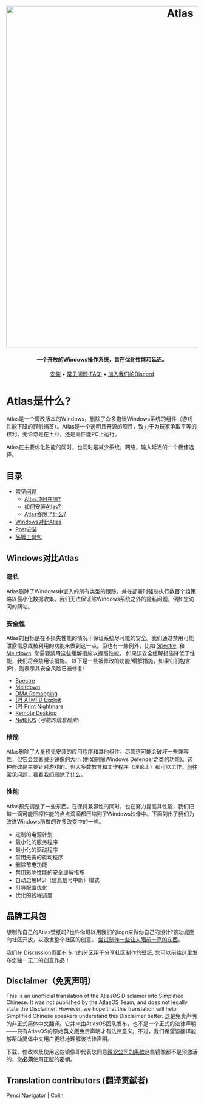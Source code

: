<h1 align="center">
  <br>
  <a href="http://atlasos.net/"><img src="https://i.imgur.com/xV08gIt.png" alt="Atlas" width="900"></a>
</h1>
<h4 align="center">一个开放的Windows操作系统，旨在优化性能和延迟。</h4>

<p align="center">
  <a href="https://github.com/Atlas-OS/Atlas/wiki/2.-Installing">安装</a>
  •
  <a href="https://github.com/Atlas-OS/Atlas/wiki/1.-FAQ#contents">常见问题(FAQ)</a>
  •
  <a href="https://discord.gg/atlasos">加入我们的Discord</a>
</p>

# Atlas是什么?

Atlas是一个魔改版本的Windows，删除了众多拖慢Windows系统的组件（游戏性能下降的罪魁祸首）。Atlas是一个透明且开源的项目，致力于为玩家争取平等的权利，无论您是在土豆，还是高性能PC上运行。

Atlas在主要优化性能的同时，也同时是减少系统，网络，输入延迟的一个极佳选择。

## 目录

- [常见问题](https://github.com/Atlas-OS/Atlas/wiki/1.-FAQ)
  - [Atlas项目在哪?](https://github.com/Atlas-OS/Atlas/wiki/1.-FAQ#11-what-is-the-atlas-project)
  - [如何安装Atlas?](https://github.com/Atlas-OS/Atlas/wiki/1.-FAQ#12-how-do-i-install-atlas-os)
  - [Atlas移除了什么?](https://github.com/Atlas-OS/Atlas/wiki/1.-FAQ#13-whats-removed-in-atlas-os)
- <a href="#Windows对比Atlas">Windows对比Atlas</a>
- [Post安装](https://github.com/Atlas-OS/Atlas/wiki/3.-Post-Install)
- [品牌工具包](./img/brand-kit.zip)

## Windows对比Atlas

### **隐私**

Atlas删除了Windows中嵌入的所有类型的跟踪，并在部署时强制执行数百个组策略以最小化数据收集。我们无法保证除Windows系统之外的隐私问题，例如您访问的网站。

### **安全性**

Atlas的目标是在不损失性能的情况下保证系统尽可能的安全。我们通过禁用可能泄露信息或被利用的功能来做到这一点。但也有一些例外，比如 [Spectre](https://spectreattack.com/spectre.pdf), 和[Meltdown](https://meltdownattack.com/meltdown.pdf). 您需要禁用这些缓解措施以提高性能。
如果该安全缓解措施降低了性能，我们将会禁用该措施。
以下是一些被修改的功能/缓解措施，如果它们包含(P)，则表示其安全风险已被修复:

- [Spectre](https://spectreattack.com/spectre.pdf)
- [Meltdown](https://meltdownattack.com/meltdown.pdf)
- [DMA Remapping](https://docs.microsoft.com/en-us/windows/security/information-protection/kernel-dma-protection-for-thunderbolt)
- [(P) ATMFD Exploit](https://msrc.microsoft.com/update-guide/en-US/vulnerability/CVE-2020-1020)
- [(P) Print Nightmare](https://us-cert.cisa.gov/ncas/current-activity/2021/06/30/printnightmare-critical-windows-print-spooler-vulnerability)
- [Remote Desktop](https://cve.mitre.org/cgi-bin/cvekey.cgi?keyword=Windows+Remote+Desktop)
- [NetBIOS](https://en.wikipedia.org/wiki/NetBIOS) (*可能的信息检索*)

### **精简**

Atlas删除了大量预先安装的应用程序和其他组件。尽管这可能会破坏一些兼容性，但它会显著减少镜像的大小 (例如删除Windows Defender之类的功能)。这种修改是主要针对游戏的。但大多数教育和工作程序（理论上）都可以工作。[前往常见问题，看看我们删除了什么](https://github.com/Atlas-OS/Atlas/wiki/1.-FAQ#13-whats-removed-in-atlas-os)。

### **性能**

Atlas预先调整了一些东西。在保持兼容性的同时，也在努力提高其性能，我们把每一滴可能压榨性能的点点滴滴都压缩到了Windows映像中。下面列出了我们为改进Windows所做的许多改变中的一些。

- 定制的电源计划
- 最小化的服务程序
- 最小化的驱动程序
- 禁用无需的驱动程序
- 删除节电功能
- 禁用影响性能的安全缓解措施
- 自动启用MSI（信息信号中断）模式
- 引导配置优化
- 优化的线程调度

## 品牌工具包

想制作自己的Atlas壁纸吗?也许你可以用我们的logo来做你自己的设计?该功能面向社区开放，以激发整个社区的创意。 [尝试制作一些让人眼前一亮的东西](./img/brand-kit.zip)。

我们在 [Discussion](https://github.com/Atlas-OS/Atlas/discussions/categories/community-artwork)页面有专门的分区用于分享社区制作的壁纸, 您可以前往这里发布您独一无二的创意作品！

## Disclaimer（免责声明）

This is an unofficial translation of the AtlasOS Disclamer into Simplified Chinese. It was not published by the AtlasOS Team, and does not legally state the Disclaimer. However, we hope that this translation will help Simplified Chinese speakers understand this Disclaimer better. 
这是免责声明的非正式简体中文翻译。它并未由AtlasOS团队发布，也不是一个正式的法律声明——只有AtlasOS的原始英文版免责声明才有法律意义。不过，我们希望该翻译能够帮助简体中文用户更好地理解该法律声明。 

下载、修改以及使用这些镜像即代表您同意[微软公司的条款](https://www.microsoft.com/en-us/Useterms/Retail/Windows/10/UseTerms_Retail_Windows_10_English.htm)这些镜像都不是预激活的，您**必须**使用正版的密钥。

## Translation contributors (翻译贡献者)

[PencilNavigator](https://github.com/PencilNavigator) | [Colin](https://github.com/0bo)
